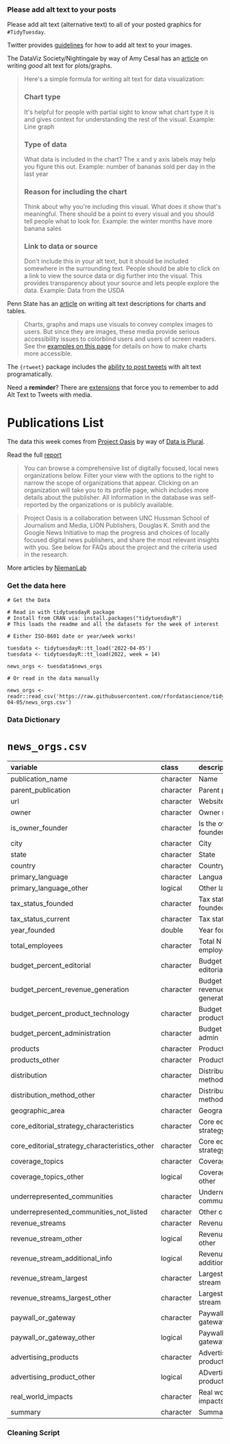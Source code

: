 ### Please add alt text to your posts

Please add alt text (alternative text) to all of your posted graphics for `#TidyTuesday`. 

Twitter provides [guidelines](https://help.twitter.com/en/using-twitter/picture-descriptions) for how to add alt text to your images.

The DataViz Society/Nightingale by way of Amy Cesal has an [article](https://medium.com/nightingale/writing-alt-text-for-data-visualization-2a218ef43f81) on writing _good_ alt text for plots/graphs.

> Here's a simple formula for writing alt text for data visualization:
> ### Chart type
> It's helpful for people with partial sight to know what chart type it is and gives context for understanding the rest of the visual.
> Example: Line graph
> ### Type of data
> What data is included in the chart? The x and y axis labels may help you figure this out.
> Example: number of bananas sold per day in the last year
> ### Reason for including the chart
> Think about why you're including this visual. What does it show that's meaningful. There should be a point to every visual and you should tell people what to look for.
> Example: the winter months have more banana sales
> ### Link to data or source
> Don't include this in your alt text, but it should be included somewhere in the surrounding text. People should be able to click on a link to view the source data or dig further into the visual. This provides transparency about your source and lets people explore the data.
> Example: Data from the USDA

Penn State has an [article](https://accessibility.psu.edu/images/charts/) on writing alt text descriptions for charts and tables.

> Charts, graphs and maps use visuals to convey complex images to users. But since they are images, these media provide serious accessibility issues to colorblind users and users of screen readers. See the [examples on this page](https://accessibility.psu.edu/images/charts/) for details on how to make charts more accessible.

The `{rtweet}` package includes the [ability to post tweets](https://docs.ropensci.org/rtweet/reference/post_tweet.html) with alt text programatically.

Need a **reminder**? There are [extensions](https://chrome.google.com/webstore/detail/twitter-required-alt-text/fpjlpckbikddocimpfcgaldjghimjiik/related) that force you to remember to add Alt Text to Tweets with media.

# Publications List

The data this week comes from [Project Oasis](https://www.projectnewsoasis.com/publications) by way of [Data is Plural](https://www.data-is-plural.com/archive/2022-03-30-edition/).

Read the full [report](https://www.projectnewsoasis.com/sites/default/files/2022-02/project-oasis-report-2021-1.pdf)

> You can browse a comprehensive list of digitally focused, local news organizations below. Filter your view with the options to the right to narrow the scope of organizations that appear. Clicking on an organization will take you to its profile page, which includes more details about the publisher. All information in the database was self-reported by the organizations or is publicly available.

> Project Oasis is a collaboration between UNC Hussman School of Journalism and Media, LION Publishers, Douglas K. Smith and the Google News Initiative to map the progress and choices of locally focused digital news publishers, and share the most relevant insights with you. See below for FAQs about the project and the criteria used in the research.

More articles by [NiemanLab](https://www.niemanlab.org/2020/03/the-google-backed-project-oasis-hopes-to-crack-the-code-of-successful-local-digital-news-organizations/)

### Get the data here

```{r}
# Get the Data

# Read in with tidytuesdayR package 
# Install from CRAN via: install.packages("tidytuesdayR")
# This loads the readme and all the datasets for the week of interest

# Either ISO-8601 date or year/week works!

tuesdata <- tidytuesdayR::tt_load('2022-04-05')
tuesdata <- tidytuesdayR::tt_load(2022, week = 14)

news_orgs <- tuesdata$news_orgs

# Or read in the data manually

news_orgs <- readr::read_csv('https://raw.githubusercontent.com/rfordatascience/tidytuesday/master/data/2022/2022-04-05/news_orgs.csv')

```
### Data Dictionary

# `news_orgs.csv`

|variable                                      |class     |description |
|:---------------------------------------------|:---------|:-----------|
|publication_name                              |character | Name|
|parent_publication                            |character | Parent publication       |
|url                                           |character | Website |
|owner                                         |character | Owner name    |
|is_owner_founder                              |character | Is the owner the founder? |
|city                                          |character | City|
|state                                         |character | State       |
|country                                       |character | Country      |
|primary_language                              |character | Language    |
|primary_language_other                        |logical   | Other lang   |
|tax_status_founded                            |character | Tax status when founded |
|tax_status_current                            |character | Tax status current |
|year_founded                                  |double    | Year founded |
|total_employees                               |character | Total N of employees|
|budget_percent_editorial                      |character | Budget % editorial |
|budget_percent_revenue_generation             |character | Budget % revenue generation |
|budget_percent_product_technology             |character | Budget percent product tech |
|budget_percent_administration                 |character | Budget percent admin |
|products                                      |character | Products |
|products_other                                |character | Products other   |
|distribution                                  |character | Distribution method|
|distribution_method_other                     |character | Distribution method other  |
|geographic_area                               |character | Geographic area |
|core_editorial_strategy_characteristics       |character | Core editorial strategy |
|core_editorial_strategy_characteristics_other |character | Core editorial strategy other  |
|coverage_topics                               |character | Coverage topics |
|coverage_topics_other                         |logical   | Coverage topics other |
|underrepresented_communities                  |character | Underrepresented community types|
|underrepresented_communities_not_listed       |character | Other community |
|revenue_streams                               |character | Revenue stream|
|revenue_stream_other                          |logical   | Revenue stream other |
|revenue_stream_additional_info                |logical   | Revenue stream additional |
|revenue_stream_largest                        |character | Largest revenue stream |
|revenue_streams_largest_other                 |character | Largest revenue stream other |
|paywall_or_gateway                            |character | Paywall or gateway? |
|paywall_or_gateway_other                      |logical   | Paywall or gateway other|
|advertising_products                          |character | Advertising products |
|advertising_product_other                     |logical   | ADvertising products other |
|real_world_impacts                            |character | Real world impacts|
|summary                                       |character | Summary|

### Cleaning Script

